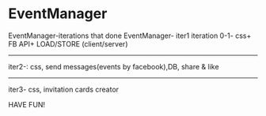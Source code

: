 EventManager
============

EventManager-iterations that done
EventManager-
iter1 iteration 0-1- css+ FB API+ LOAD/STORE (client/server) 

---------------------------------

iter2-:  css, send messages(events by facebook),DB, share & like

---------------------------------

iter3- css, invitation cards creator

HAVE FUN!
